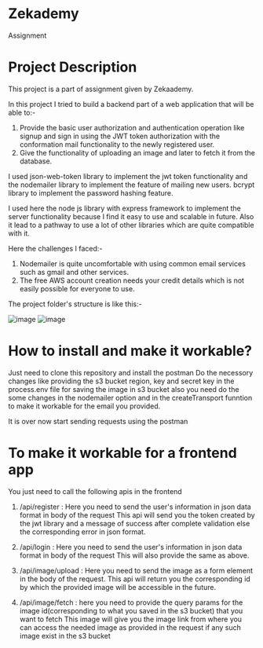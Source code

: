 # Zekademy
Assignment


# Project Description

This project is a part of assignment given by Zekaademy.

In this project I tried to build a backend part of a web application that will be able to:-
1. Provide the basic user authorization and authentication operation like signup and sign in using the JWT token authorization with the conformation mail functionality to the newly registered user.
2. Give the functionality of uploading an image and later to fetch it from the database.

I used json-web-token library to implement the jwt token functionality and the nodemailer library to implement the feature of mailing new users. bcrypt library to implement the password hashing feature. 

I used here the node js library with express framework to implement the server functionality because I find it easy to use and scalable in future. Also it lead to a pathway to use a lot of other libraries which are quite compatible with it. 

Here the challenges I faced:-
1. Nodemailer is quite uncomfortable with using common email services such as gmail and other services. 
2. The free AWS account creation needs your credit details which is not easily possible for everyone to use.

The project folder's structure is like this:-

![image](https://user-images.githubusercontent.com/89704806/204094128-bb0ca19e-3821-4ae3-9630-507d649bb159.png)                            ![image](https://user-images.githubusercontent.com/89704806/204094037-17f9ac6a-86ca-4e7c-8c07-d12fd2f5411c.png)                 



# How to install and make it workable?

Just need to clone this repository and install the postman 
Do the necessory changes like providing the s3 bucket region, key and secret key in the process.env file for saving the image in s3 bucket also you need do the some changes in the nodemailer option and in the createTransport funntion to make it workable for the email you provided.

It is over now start sending requests using the postman

# To make it workable for a frontend app
You just need to call the following apis in the frontend
1. /api/register : 
Here you need to send the user's information in json data format in body of the request
This api will send you the token created by the jwt library and a message of success after complete validation else the corresponding error in json format.

2. /api/login : Here you need to send the user's information in json data format in body of the request
This will also provide the same as above.

3. /api/image/upload : Here you need to send the image as a form element in the body of the request.
This api will return you the corresponding id by which the provided image will be accessible in the future.

4. /api/image/fetch : here you need to provide the query params for the image id(corresponding to what you saved in the s3 bucket) that you want to fetch
This image will give you the image link from where you can access the needed
image as provided in the request if any such image exist in the s3 bucket
